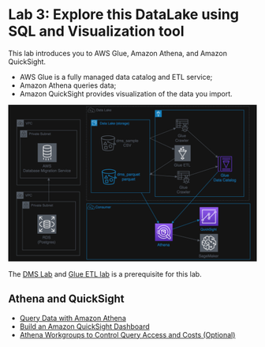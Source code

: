 # Lab 3: Explore this DataLake using SQL and Visualization tool

This lab introduces you to AWS Glue, Amazon Athena, and Amazon QuickSight. 
- AWS Glue is a fully managed data catalog and ETL service; 
- Amazon Athena queries data; 
- Amazon QuickSight provides visualization of the data you import.

![athena-arch](media/athena-arch.png)

The [DMS Lab](Ingestion-with-DMS.md) and [Glue ETL lab](Transforming-data-with-Glue.md) is a prerequisite for this lab.

## Athena and QuickSight
- [Query Data with Amazon Athena](https://aws-dataengineering-day.workshop.aws/800/810-athena-quicksight.html#query-data-with-amazon-athena)
- [Build an Amazon QuickSight Dashboard](https://aws-dataengineering-day.workshop.aws/800/810-athena-quicksight.html)
- [Athena Workgroups to Control Query Access and Costs (Optional)](https://aws-dataengineering-day.workshop.aws/800/810-athena-quicksight.html#athena-workgroups-to-control-query-access-and-costs-optional)